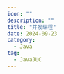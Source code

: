 ```yaml
---
icon: ""
description: ""
title: "并发编程"
date: 2024-09-23
category:
  - Java
tag:
  - JavaJUC
---
```


